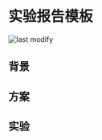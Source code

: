 实验报告模板
===
<!--START_SECTION:badge-->

![last modify](https://img.shields.io/static/v1?label=last%20modify&message=2022-12-09%2023%3A07%3A48&color=yellowgreen&style=flat-square)

<!--END_SECTION:badge-->
<!--info
top: false
hidden: true
-->

<!-- TOC -->
<!-- TOC -->


## 背景

## 方案

## 实验
